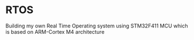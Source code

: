 # RTOS
Building my own Real Time Operating system using STM32F411 MCU which is based on ARM-Cortex M4 architecture
